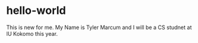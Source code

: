 # hello-world
This is new for me.
My Name is Tyler Marcum and I will be a CS studnet at IU Kokomo this year. 
